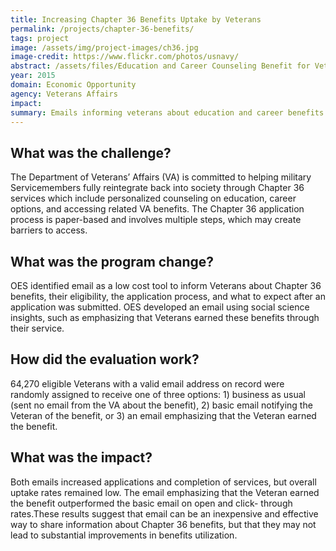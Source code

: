 ```yaml
---
title: Increasing Chapter 36 Benefits Uptake by Veterans
permalink: /projects/chapter-36-benefits/
tags: project
image: /assets/img/project-images/ch36.jpg
image-credit: https://www.flickr.com/photos/usnavy/
abstract: /assets/files/Education and Career Counseling Benefit for Veterans.pdf
year: 2015
domain: Economic Opportunity
agency: Veterans Affairs
impact:
summary: Emails informing veterans about education and career benefits increased applications.
---
```

## What was the challenge?

The Department of Veterans’ Affairs (VA)  is committed to helping military Servicemembers fully reintegrate back into society through Chapter 36 services which include personalized counseling on education, career options, and accessing related VA benefits. The Chapter 36 application process is paper-based and involves multiple steps, which may create barriers to access. 

## What was the program change?

OES identified email as a low cost tool to inform Veterans about Chapter 36 benefits, their eligibility, the application process, and what to expect after an application was submitted. OES developed an email using social science insights, such as emphasizing that Veterans earned these benefits through their service.

## How did the evaluation work?

64,270 eligible Veterans with a valid email address on record were randomly assigned to receive one of three options: 1) business as usual (sent no email from the VA about the benefit), 2) basic email notifying the Veteran of the benefit, or 3) an email emphasizing that the Veteran earned the benefit.

## What was the impact?

Both emails increased applications and completion of services, but overall uptake rates remained low. The email emphasizing that the Veteran earned the benefit outperformed the basic email on open and click- through rates.These results suggest that email can be an inexpensive and effective way to share information about Chapter 36 benefits, but that they may not lead to substantial improvements in benefits utilization. 
